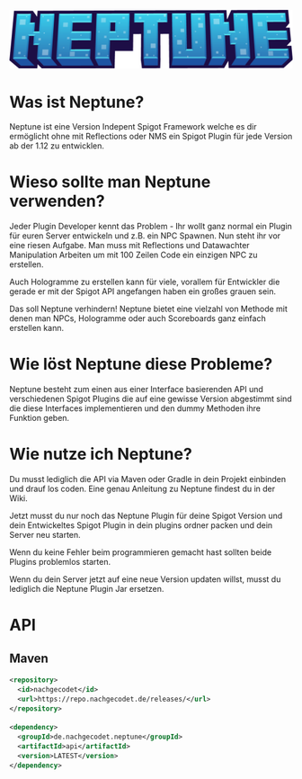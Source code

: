![Banner](banner.png)

# Was ist Neptune?
Neptune ist eine Version Indepent Spigot Framework welche es dir ermöglicht ohne mit Reflections oder NMS ein Spigot Plugin für jede Version ab der 1.12 zu entwicklen.

# Wieso sollte man Neptune verwenden?
Jeder Plugin Developer kennt das Problem - Ihr wollt ganz normal ein Plugin für euren Server entwickeln und z.B. ein NPC Spawnen. Nun steht ihr vor eine riesen Aufgabe. Man muss mit Reflections und Datawachter Manipulation Arbeiten um mit 100 Zeilen Code ein einzigen NPC zu erstellen.

Auch Hologramme zu erstellen kann für viele, vorallem für Entwickler die gerade er mit der Spigot API angefangen haben ein großes grauen sein.

Das soll Neptune verhindern! Neptune bietet eine vielzahl von Methode mit denen man NPCs, Hologramme oder auch Scoreboards ganz einfach erstellen kann.

# Wie löst Neptune diese Probleme?
Neptune besteht zum einen aus einer Interface basierenden API und verschiedenen Spigot Plugins die auf eine gewisse Version abgestimmt sind die diese Interfaces implementieren und den dummy Methoden ihre Funktion geben.

# Wie nutze ich Neptune?
Du musst lediglich die API via Maven oder Gradle in dein Projekt einbinden und drauf los coden.
Eine genau Anleitung zu Neptune findest du in der Wiki.

Jetzt musst du nur noch das Neptune Plugin für deine Spigot Version und dein Entwickeltes Spigot Plugin in dein plugins ordner packen und dein Server neu starten.

Wenn du keine Fehler beim programmieren gemacht hast sollten beide Plugins problemlos starten.

Wenn du dein Server jetzt auf eine neue Version updaten willst, musst du lediglich die Neptune Plugin Jar ersetzen.

# API 

## Maven
```xml
<repository>
  <id>nachgecodet</id>
  <url>https://repo.nachgecodet.de/releases/</url>
</repository>

<dependency>
  <groupId>de.nachgecodet.neptune</groupId>
  <artifactId>api</artifactId>
  <version>LATEST</version>
</dependency>
```
